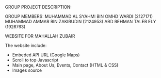 GROUP PROJECT DESCRIPTION:

GROUP MEMBERS: 
MUHAMMAD AL SYAHMI BIN OMHD WARDI (2127171)
MUHAMMAD AMMAR BIN ZAKIRUDIN (2124953)
ABD REHMAN TALEB ELY (1926763)

WEBSITE FOR MAHALLAH ZUBAIR

The website include:
- Embeded API URL (Google Maps)
- Scroll to top Javascript
- Main page, About Us, Events, Contact (HTML & CSS)
- Images source
